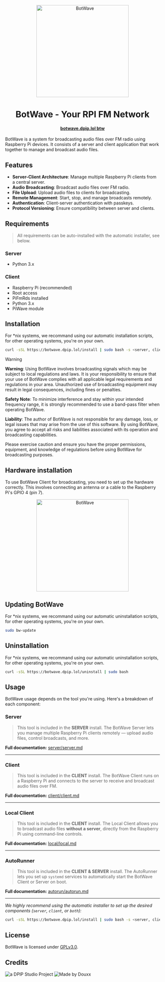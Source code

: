 <div align=center>

<img src="assets/botwave_icon.png" alt="BotWave" width="300"/>

<h1> BotWave - Your RPI FM Network </h1>
<h4> <a href="https://botwave.dpip.lol">botwave.dpip.lol btw</a></h4>   
</div>

BotWave is a system for broadcasting audio files over FM radio using Raspberry Pi devices. It consists of a server and client application that work together to manage and broadcast audio files.

## Features

- **Server-Client Architecture**: Manage multiple Raspberry Pi clients from a central server.
- **Audio Broadcasting**: Broadcast audio files over FM radio.
- **File Upload**: Upload audio files to clients for broadcasting.
- **Remote Management**: Start, stop, and manage broadcasts remotely.
- **Authentication**: Client-server authentication with passkeys.
- **Protocol Versioning**: Ensure compatibility between server and clients.

## Requirements 
> All requirements can be auto-installed with the automatic installer, see below.

### Server
- Python 3.x

### Client
- Raspberry Pi (recommended)
- Root access
- PiFmRds installed
- Python 3.x
- PiWave module

## Installation

For *nix systems, we recommand using our automatic installation scripts, for other operating systems, you're on your own.

```bash
curl -sSL https://botwave.dpip.lol/install | sudo bash -s <server, client or both>
```

> [!WARNING]
> **Warning**: Using BotWave involves broadcasting signals which may be subject to local regulations and laws. It is your responsibility to ensure that your use of BotWave complies with all applicable legal requirements and regulations in your area. Unauthorized use of broadcasting equipment may result in legal consequences, including fines or penalties.
>
> **Safety Note**: To minimize interference and stay within your intended frequency range, it is strongly recommended to use a band-pass filter when operating BotWave.
>
> **Liability**: The author of BotWave is not responsible for any damage, loss, or legal issues that may arise from the use of this software. By using BotWave, you agree to accept all risks and liabilities associated with its operation and broadcasting capabilities.
>
> Please exercise caution and ensure you have the proper permissions, equipment, and knowledge of regulations before using BotWave for broadcasting purposes.

## Hardware installation
To use BotWave Client for broadcasting, you need to set up the hardware correctly. This involves connecting an antenna or a cable to the Raspberry Pi's GPIO 4 (pin 7).

<div align="center"> <img src="assets/gpio.png" alt="BotWave" width="300"/></div>


## Updating BotWave
For *nix systems, we recommand using our automatic uninstallation scripts, for other operating systems, you're on your own.

```bash
sudo bw-update
```

## Uninstallation
For *nix systems, we recommand using our automatic uninstallation scripts, for other operating systems, you're on your own.

```bash
curl -sSL https://botwave.dpip.lol/uninstall | sudo bash
```

## Usage

BotWave usage depends on the tool you're using. Here's a breakdown of each component:

### **Server**
> This tool is included in the **SERVER** install.
The BotWave Server lets you manage multiple Raspberry Pi clients remotely — upload audio files, control broadcasts, and more.

**Full documentation:** [server/server.md](server/server.md)

---

### **Client**
> This tool is included in the **CLIENT** install.
The BotWave Client runs on a Raspberry Pi and connects to the server to receive and broadcast audio files over FM.

**Full documentation:** [client/client.md](client/client.md)

---

### **Local Client**
> This tool is included in the **CLIENT** install.
The Local Client allows you to broadcast audio files **without a server**, directly from the Raspberry Pi using command-line controls.

**Full documentation:** [local/local.md](local/local.md)

---

### **AutoRunner**
> This tool is included in the **CLIENT & SERVER** install.
The AutoRunner lets you set up `systemd` services to automatically start the BotWave Client or Server on boot.

**Full documentation:** [autorun/autorun.md](autorun/autorun.md)

---

*We highly recommend using the automatic installer to set up the desired components (`server`, `client`, or `both`):*

```bash
curl -sSL https://botwave.dpip.lol/install | sudo bash -s <server, client or both>
```

## License
BotWave is licensed under [GPLv3.0](LICENSE).

## Credits

![a DPIP Studio Project](https://madeby.dpip.lol)
![Made by Douxx](https://madeby.douxx.tech)
